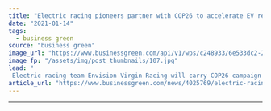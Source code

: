 ```yaml
---
title: "Electric racing pioneers partner with COP26 to accelerate EV revolution"
date: "2021-01-14"
tags: 
  - business green
source: "business green"
image_url: "https://www.businessgreen.com/api/v1/wps/c248933/6e533dc2-21fe-47c5-a844-eb01defc1c09/2/1-Carbon-neutral-Formula-E-team-Envision-Virgin-Racing-has-today-joined-forces-with-the-UN-s-COP26-summit-to-drive-the-EV-revolution-185x114.jpg"
image_fp: "/assets/img/post_thumbnails/107.jpg"
lead: "
 Electric racing team Envision Virgin Racing will carry COP26 campaign branding and run string of sustainability programmes around the world  ..."
article_url: "https://www.businessgreen.com/news/4025769/electric-racing-pioneers-partner-cop26-accelerate-ev-revolution"
---
```


---

